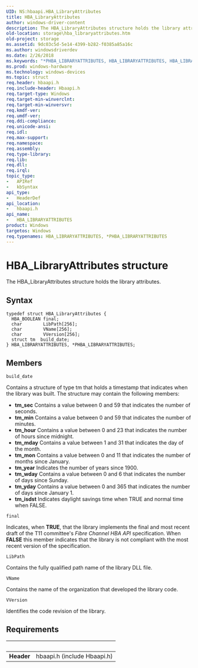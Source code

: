 ```yaml
---
UID: NS:hbaapi.HBA_LibraryAttributes
title: HBA_LibraryAttributes
author: windows-driver-content
description: The HBA_LibraryAttributes structure holds the library attributes.
old-location: storage\hba_libraryattributes.htm
old-project: storage
ms.assetid: 9dc03c5d-5e14-4399-b282-f0385a85a16c
ms.author: windowsdriverdev
ms.date: 2/26/2018
ms.keywords: "*PHBA_LIBRARYATTRIBUTES, HBA_LIBRARYATTRIBUTES, HBA_LIBRARYATTRIBUTES structure [Storage Devices], HBA_LibraryAttributes, HBA_LibraryAttributes structure [Storage Devices], PHBA_LIBRARYATTRIBUTES, PHBA_LIBRARYATTRIBUTES structure pointer [Storage Devices], hbaapi/HBA_LibraryAttributes, hbaapi/PHBA_LIBRARYATTRIBUTES, storage.hba_libraryattributes, structs-Fibre_1be227ba-622d-475f-811e-2d65de5cbaa8.xml"
ms.prod: windows-hardware
ms.technology: windows-devices
ms.topic: struct
req.header: hbaapi.h
req.include-header: Hbaapi.h
req.target-type: Windows
req.target-min-winverclnt: 
req.target-min-winversvr: 
req.kmdf-ver: 
req.umdf-ver: 
req.ddi-compliance: 
req.unicode-ansi: 
req.idl: 
req.max-support: 
req.namespace: 
req.assembly: 
req.type-library: 
req.lib: 
req.dll: 
req.irql: 
topic_type:
-	APIRef
-	kbSyntax
api_type:
-	HeaderDef
api_location:
-	hbaapi.h
api_name:
-	HBA_LIBRARYATTRIBUTES
product: Windows
targetos: Windows
req.typenames: HBA_LIBRARYATTRIBUTES, *PHBA_LIBRARYATTRIBUTES
---
```


# HBA_LibraryAttributes structure
The HBA_LibraryAttributes structure holds the library attributes.

## Syntax
````
typedef struct HBA_LibraryAttributes {
  HBA_BOOLEAN final;
  char        LibPath[256];
  char        VName[256];
  char        VVersion[256];
  struct tm  build_date;
} HBA_LIBRARYATTRIBUTES, *PHBA_LIBRARYATTRIBUTES;
````

## Members


`build_date`

Contains a structure of type tm that holds a timestamp that indicates when the library was built. The structure may contain the following members: 

<ul>
<li><b>tm_sec</b> Contains a value between 0 and 59 that indicates the number of seconds.</li>
<li><b>tm_min</b> Contains a value between 0 and 59 that indicates the number of minutes.</li>
<li><b>tm_hour</b> Contains a value between 0 and 23 that indicates the number of hours since midnight.</li>
<li><b>tm_mday</b> Contains a value between 1 and 31 that indicates the day of the month.</li>
<li><b>tm_mon</b> Contains a value between 0 and 11 that indicates the number of months since January.</li>
<li><b>tm_year</b> Indicates the number of years since 1900.</li>
<li><b>tm_wday</b> Contains a value between 0 and 6 that indicates the number of days since Sunday.</li>
<li><b>tm_yday</b> Contains a value between 0 and 365 that indicates the number of days since January 1.</li>
<li><b>tm_isdst</b> Indicates daylight savings time when TRUE and normal time when FALSE.</li>
</ul>

`final`

Indicates, when <b>TRUE</b>, that the library implements the final and most recent draft of the T11 committee's <i>Fibre Channel HBA API</i> specification. When <b>FALSE</b> this member indicates that the library is not compliant with the most recent version of the specification.

`LibPath`

Contains the fully qualified path name of the library DLL file.

`VName`

Contains the name of the organization that developed the library code.

`VVersion`

Identifies the code revision of the library.


## Requirements
| &nbsp; | &nbsp; |
| ---- |:---- |
| **Header** | hbaapi.h (include Hbaapi.h) |